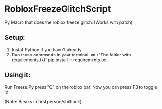 # RobloxFreezeGlitchScript
Py Macro that does the roblox freeze glitch. (Works with patch)





## Setup:
1. Install Python if you havn't already
2. Run these commands in your terminal:
cd /"The folder with requirements.txt"
pip install -r requirements.txt

## Using it:
Run Freeze.Py
press "Q" on the roblox bar!
Now you can press F3 to toggle it!


(Note: Breaks in first person/shiftlock)
